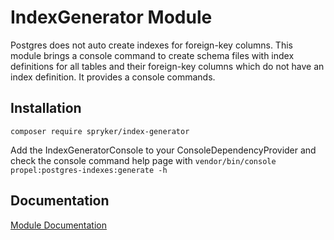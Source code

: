 # IndexGenerator Module

Postgres does not auto create indexes for foreign-key columns. This module brings a console command to create schema files with index definitions for all tables and their foreign-key columns which do not have an index definition.
It provides a console commands.

## Installation

```
composer require spryker/index-generator
```

Add the IndexGeneratorConsole to your ConsoleDependencyProvider and check the console command help page with `vendor/bin/console propel:postgres-indexes:generate -h`


## Documentation

[Module Documentation](https://academy.spryker.com/developing_with_spryker/module_guide/modules.html)

